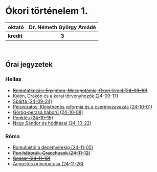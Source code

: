 # Ókori történelem 1.

| oktató | Dr. Németh György Amádé |
| :- | :-: |
| **kredit** | **3** |

<br>

## Órai jegyzetek
### Hellas
- ~~[Bemutatkozás; Egyiptom, Mezopotámia, Ókori Izrael (24-09-10)](./notes/240910.md)~~
- [Kylón, Drakón és a korai törvényhozók (24-09-17)](./notes/240917.md)
- [Spárta (24-09-24)](./notes/240924.md)
- [Peisistratos, Kleisthenés reformja és a cserépszavazás (24-10-01)](./notes/241001.md)
- [Görög-perzsa háború (24-10-08)](./notes/241008.md)
- ~~[Periklés (24-10-15)](./notes/241015.md)~~
- [Nagy Sándor és hódításai (24-10-22)](./notes/241022.md)

### Róma
- [Romulustól a decemvirekig (24-11-05)](./notes/241105.md)
- ~~[Pun háborúk, Gracchusok (24-11-12)](./notes/241112.md)~~
- ~~[Caesar (24-11-19)](./notes/241119.md)~~
- [Augustus principatusa (24-11-26)](./notes/241126.md)
<!-- 
- [Diocletianus, Constantinus, Attila (24-12-03)](./notes/241203.md)
- [Női szerepek a görög-római világban (24-12-10)](./notes/241210.md)
 -->